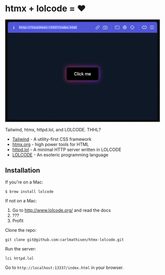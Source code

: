# htmx + lolcode = ❤️

![Proof](./proof.gif)

Tailwind, htmx, httpd.lol, and LOLCODE. THHL?

* [Tailwind](https://tailwindcss.com/) - A utility-first CSS framework
* [htmx.org](https://htmx.org/) - high power tools for HTML
* [httpd.lol](https://github.com/justinmeza/httpd.lol) - A minimal HTTP server written in LOLCODE
* [LOLCODE](http://www.lolcode.org/) - An esoteric programming language

## Installation

If you're on a Mac:

```
$ brew install lolcode 
```

If not on a Mac:

1. Go to http://www.lolcode.org/ and read the docs
2. ???
3. Profit

Clone the repo:

```
git clone git@github.com:carlmathisen/htmx-lolcode.git
```

Run the server:

```
lci httpd.lol
```

Go to `http://localhost:13337/index.html` in your browser.
